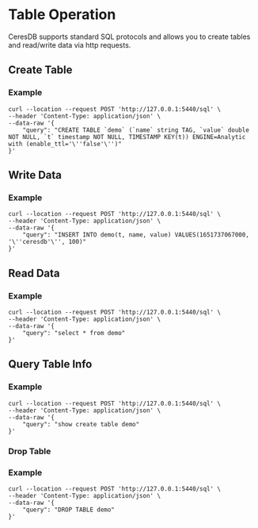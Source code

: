 # Table Operation

CeresDB supports standard SQL protocols and  allows you to create tables and read/write data via http requests.

## Create Table

### Example
```shell
curl --location --request POST 'http://127.0.0.1:5440/sql' \
--header 'Content-Type: application/json' \
--data-raw '{
    "query": "CREATE TABLE `demo` (`name` string TAG, `value` double NOT NULL, `t` timestamp NOT NULL, TIMESTAMP KEY(t)) ENGINE=Analytic with (enable_ttl='\''false'\'')"
}'
```

## Write Data

### Example
```shell
curl --location --request POST 'http://127.0.0.1:5440/sql' \
--header 'Content-Type: application/json' \
--data-raw '{
    "query": "INSERT INTO demo(t, name, value) VALUES(1651737067000, '\''ceresdb'\'', 100)"
}'
```

## Read Data

### Example
```shell
curl --location --request POST 'http://127.0.0.1:5440/sql' \
--header 'Content-Type: application/json' \
--data-raw '{
    "query": "select * from demo"
}'
```

## Query Table Info

### Example
```shell
curl --location --request POST 'http://127.0.0.1:5440/sql' \
--header 'Content-Type: application/json' \
--data-raw '{
    "query": "show create table demo"
}'
```

### Drop Table

### Example
```shell
curl --location --request POST 'http://127.0.0.1:5440/sql' \
--header 'Content-Type: application/json' \
--data-raw '{
    "query": "DROP TABLE demo"
}'
```